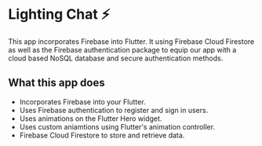 # Lighting Chat ⚡️

This app incorporates Firebase into Flutter. It using Firebase Cloud Firestore as well as the Firebase authentication package to equip our app with a cloud based NoSQL database and secure authentication methods.

## What this app does

- Incorporates Firebase into your Flutter.
- Uses Firebase authentication to register and sign in users.
- Uses animations on the Flutter Hero widget.
- Uses custom aniamtions using Flutter's animation controller.
- Firebase Cloud Firestore to store and retrieve data.
